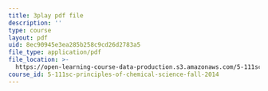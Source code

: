 ```yaml
---
title: 3play pdf file
description: ''
type: course
layout: pdf
uid: 8ec90945e3ea285b258c9cd26d2783a5
file_type: application/pdf
file_location: >-
  https://open-learning-course-data-production.s3.amazonaws.com/5-111sc-principles-of-chemical-science-fall-2014/8ec90945e3ea285b258c9cd26d2783a5_739SB34oEyo.pdf
course_id: 5-111sc-principles-of-chemical-science-fall-2014
---
```

